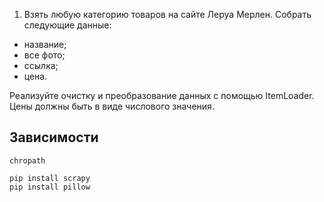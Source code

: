 1) Взять любую категорию товаров на сайте Леруа Мерлен.
Собрать следующие данные:
* название;
* все фото;
* ссылка;
* цена.

Реализуйте очистку и преобразование данных с помощью ItemLoader.
Цены должны быть в виде числового значения.

## Зависимости


`chropath`

```shell
pip install scrapy
pip install pillow
```
